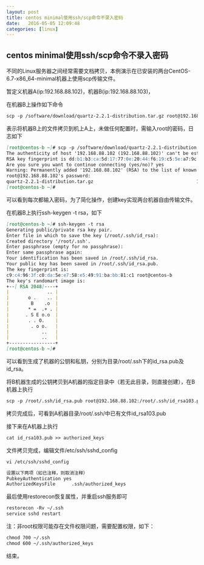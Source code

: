 ```yaml
---
layout: post
title: centos minimal使用ssh/scp命令不录入密码
date:   2016-05-05 12:09:48
categories: [linux]
---
```


## centos minimal使用ssh/scp命令不录入密码

不同的Linux服务器之间经常需要文档拷贝，本例演示在已安装的两台CentOS-6.7-x86_64-minimal机器上使用scp传输文件。

暂定义机器A(ip:192.168.88.102)，机器B(ip:192.168.88.103)，

在机器B上操作如下命令

```markdown
scp -p /software/download/quartz-2.2.1-distribution.tar.gz root@192.168.88.102:/software/download/quartz-2.2.1-distribution.tar.gz
```

表示将机器B上的文件拷贝到机上A上，未做任何配置时，需输入root的密码，日志如下

```markdown
[root@centos-b ~]# scp -p /software/download/quartz-2.2.1-distribution.tar.gz root@192.168.88.102:/software/download/quartz-2.2.1-distribution.tar.gz
The authenticity of host '192.168.88.102 (192.168.88.102)' can't be established.
RSA key fingerprint is dd:b1:b3:ca:5d:17:77:0e:20:44:f6:19:c5:5e:a7:9c.
Are you sure you want to continue connecting (yes/no)? yes
Warning: Permanently added '192.168.88.102' (RSA) to the list of known hosts.
root@192.168.88.102's password: 
quartz-2.2.1-distribution.tar.gz                                      100% 3216KB   3.1MB/s   00:00    
[root@centos-b ~]# 
```

可以看到每次都输入密码，为了简化操作，创建key实现两台机器自由传输文件。

在机器B上执行ssh-keygen -t rsa，如下

```markdown
[root@centos-b ~]# ssh-keygen -t rsa
Generating public/private rsa key pair.
Enter file in which to save the key (/root/.ssh/id_rsa): 
Created directory '/root/.ssh'.
Enter passphrase (empty for no passphrase): 
Enter same passphrase again: 
Your identification has been saved in /root/.ssh/id_rsa.
Your public key has been saved in /root/.ssh/id_rsa.pub.
The key fingerprint is:
c9:c4:96:3f:c0:da:5e:e7:58:e5:49:91:ba:bb:81:c1 root@centos-b
The key's randomart image is:
+--[ RSA 2048]----+
|              .. |
|       o .    .. |
|        B    .o  |
|       * =  .+ . |
|      . S E o.o  |
|       . . O.    |
|        . o o.   |
|            ..   |
|            ..   |
+-----------------+
[root@centos-b ~]# 
```

可以看到生成了机器的公钥和私钥，分别为目录/root/.ssh下的id_rsa.pub及id_rsa。

将B机器生成的公钥拷贝到A机器的指定目录中（若无此目录，则直接创建），在B机器上执行

```markdown
scp -p /root/.ssh/id_rsa.pub root@192.168.88.102:/root/.ssh/id_rsa103.pub
```

拷贝完成后，可看到A机器目录/root/.ssh/中已有文件id_rsa103.pub

接下来在A机器上执行

```markdown
cat id_rsa103.pub >> authorized_keys
```

文件拷贝完成，编辑文件/etc/ssh/sshd_config

```markdown
vi /etc/ssh/sshd_config

设置以下两项（如已注释，则取消注释）
PubkeyAuthentication yes
AuthorizedKeysFile      .ssh/authorized_keys
```

最后使用restorecon恢复属性，并重启ssh服务即可

```markdown
restorecon -Rv ~/.ssh
service sshd restart
```

注：非root权限可能存在文件权限问题，需要配置权限，如下：

```markdown
chmod 700 ~/.ssh
chmod 600 ~/.ssh/authorized_keys 
```

结束。

